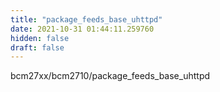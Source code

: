 ```yaml
---
title: "package_feeds_base_uhttpd"
date: 2021-10-31 01:44:11.259760
hidden: false
draft: false
---
```


bcm27xx/bcm2710/package_feeds_base_uhttpd

